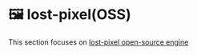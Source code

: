 # 🖼 lost-pixel(OSS)

This section focuses on [lost-pixel open-source engine](https://github.com/lost-pixel/lost-pixel)
